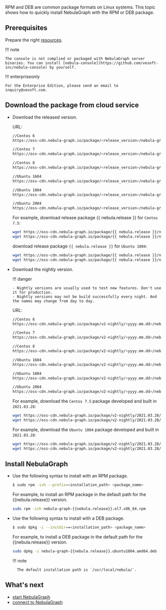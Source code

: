 RPM and DEB are common package formats on Linux systems. This topic shows how to quickly install NebulaGraph with the RPM or DEB package.

## Prerequisites

Prepare the right [resources](https://docs.nebula-graph.io/{{nebula.release}}/4.deployment-and-installation/1.resource-preparations/).<!--这里用外链。-->

!!! note

    The console is not complied or packaged with NebulaGraph server binaries. You can install [nebula-console](https://github.com/vesoft-inc/nebula-console) by yourself.

!!! enterpriseonly

    For the Enterprise Edition, please send an email to inquiry@vesoft.com.

## Download the package from cloud service

* Download the released version.

    URL: 

    ```bash
    //Centos 6 
    https://oss-cdn.nebula-graph.io/package/<release_version>/nebula-graph-<release_version>.el6.x86_64.rpm

    //Centos 7
    https://oss-cdn.nebula-graph.io/package/<release_version>/nebula-graph-<release_version>.el7.x86_64.rpm

    //Centos 8
    https://oss-cdn.nebula-graph.io/package/<release_version>/nebula-graph-<release_version>.el8.x86_64.rpm

    //Ubuntu 1604
    https://oss-cdn.nebula-graph.io/package/<release_version>/nebula-graph-<release_version>.ubuntu1604.amd64.deb

    //Ubuntu 1804
    https://oss-cdn.nebula-graph.io/package/<release_version>/nebula-graph-<release_version>.ubuntu1804.amd64.deb

    //Ubuntu 2004
    https://oss-cdn.nebula-graph.io/package/<release_version>/nebula-graph-<release_version>.ubuntu2004.amd64.deb
    ```

    For example, download release package {{ nebula.release }} for `Centos 7.5`: 

    ```bash
    wget https://oss-cdn.nebula-graph.io/package/{{ nebula.release }}/nebula-graph-{{ nebula.release }}.el7.x86_64.rpm
    wget https://oss-cdn.nebula-graph.io/package/{{ nebula.release }}/nebula-graph-{{ nebula.release }}.el7.x86_64.rpm.sha256sum.txt
    ```

    download release package `{{ nebula.release }}` for `Ubuntu 1804`: 

    ```bash
    wget https://oss-cdn.nebula-graph.io/package/{{ nebula.release }}/nebula-graph-{{ nebula.release }}.ubuntu1804.amd64.deb
    wget https://oss-cdn.nebula-graph.io/package/{{ nebula.release }}/nebula-graph-{{ nebula.release }}.ubuntu1804.amd64.deb.sha256sum.txt
    ```

* Download the nightly version.

  !!! danger

      - Nightly versions are usually used to test new features. Don't use it for production.
      - Nightly versions may not be build successfully every night. And the names may change from day to day.

    URL: 

    ```bash
    //Centos 6 
    https://oss-cdn.nebula-graph.io/package/v2-nightly/<yyyy.mm.dd>/nebula-graph-<yyyy.mm.dd>-nightly.el6.x86_64.rpm

    //Centos 7
    https://oss-cdn.nebula-graph.io/package/v2-nightly/<yyyy.mm.dd>/nebula-graph-<yyyy.mm.dd>-nightly.el7.x86_64.rpm

    //Centos 8
    https://oss-cdn.nebula-graph.io/package/v2-nightly/<yyyy.mm.dd>/nebula-graph-<yyyy.mm.dd>-nightly.el8.x86_64.rpm

    //Ubuntu 1604
    https://oss-cdn.nebula-graph.io/package/v2-nightly/<yyyy.mm.dd>/nebula-graph-<yyyy.mm.dd>-nightly.ubuntu1604.amd64.deb

    //Ubuntu 1804
    https://oss-cdn.nebula-graph.io/package/v2-nightly/<yyyy.mm.dd>/nebula-graph-<yyyy.mm.dd>-nightly.ubuntu1804.amd64.deb

    //Ubuntu 2004
    https://oss-cdn.nebula-graph.io/package/v2-nightly/<yyyy.mm.dd>/nebula-graph-<yyyy.mm.dd>-nightly.ubuntu2004.amd64.deb
    ```

    For example, download the `Centos 7.5` package developed and built in `2021.03.28`: 

    ```bash
    wget https://oss-cdn.nebula-graph.io/package/v2-nightly/2021.03.28/nebula-graph-2021.03.28-nightly.el7.x86_64.rpm
    wget https://oss-cdn.nebula-graph.io/package/v2-nightly/2021.03.28/nebula-graph-2021.03.28-nightly.el7.x86_64.rpm.sha256sum.txt
    ```

    For example, download the `Ubuntu 1804` package developed and built in `2021.03.28`: 

    ```bash
    wget https://oss-cdn.nebula-graph.io/package/v2-nightly/2021.03.28/nebula-graph-2021.03.28-nightly.ubuntu1804.amd64.deb
    wget https://oss-cdn.nebula-graph.io/package/v2-nightly/2021.03.28/nebula-graph-2021.03.28-nightly.ubuntu1804.amd64.deb.sha256sum.txt
    ```
<!--
## Download the package from GitHub

* Download the release version.
  
   + On the [NebulaGraph Releases](https://github.com/vesoft-inc/nebula-graph/releases) page, find the required version and click **Assets**.
    ![Select a NebulaGraph release version](../reuse/console-1.png)


   + In the **Assets** area, click the package to download it.

* Download the nightly version.

  !!! danger

        Nightly versions are usually used to test new features. Don't use it for production.

   + On the [NebulaGraph package](https://github.com/vesoft-inc/nebula/actions/workflows/package.yaml) page, click the latest package on the top of the package list.
    ![Select a NebulaGraph nightly version](https://github.com/vesoft-inc/nebula-docs/blob/master/docs-2.0/figs/4.deployment-and-installation/2.complie-and-install-nebula-graph/2.install-nebula-graph-by-rpm-or-deb/nightly-page.png?raw=true)

   + In the **Artifacts** area, click the package to download it.
-->

## Install NebulaGraph

* Use the following syntax to install with an RPM package.

  ```bash
  $ sudo rpm -ivh --prefix=<installation_path> <package_name>
  ```

  For example, to install an RPM package in the default path for the {{nebula.release}} version.

  ```bash
  sudo rpm -ivh nebula-graph-{{nebula.release}}.el7.x86_64.rpm
  ``` 

* Use the following syntax to install with a DEB package.

  ```bash
  $ sudo dpkg -i --instdir==<installation_path> <package_name>
  ```

  For example, to install a DEB package in the default path for the {{nebula.release}} version.

  ```bash
  sudo dpkg -i nebula-graph-{{nebula.release}}.ubuntu1804.amd64.deb
  ```

  !!! note

        The default installation path is `/usr/local/nebula/`.

## What's next

- [start NebulaGraph](https://docs.nebula-graph.io/{{nebula.release}}/2.quick-start/5.start-stop-service/)  <!--这里用外链。-->
- [connect to NebulaGraph](https://docs.nebula-graph.io/{{nebula.release}}/2.quick-start/3.connect-to-nebula-graph/)<!--这里用外链。-->

